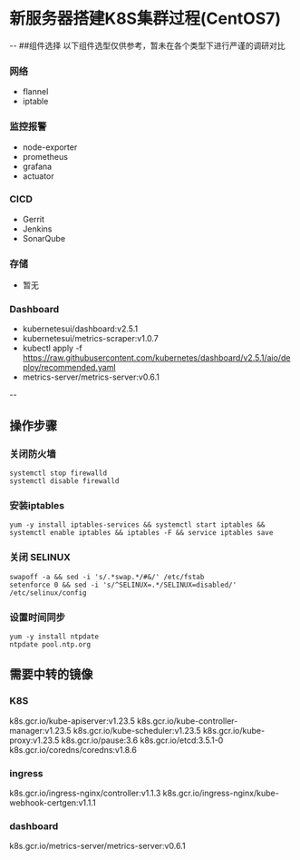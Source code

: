 # 新服务器搭建K8S集群过程(CentOS7)

--
##组件选择
以下组件选型仅供参考，暂未在各个类型下进行严谨的调研对比


### 网络

- flannel
- iptable

### 监控报警

- node-exporter
- prometheus
- grafana
- actuator

### CICD

- Gerrit
- Jenkins
- SonarQube

### 存储

- 暂无

### Dashboard

- kubernetesui/dashboard:v2.5.1
- kubernetesui/metrics-scraper:v1.0.7
- kubectl apply -f https://raw.githubusercontent.com/kubernetes/dashboard/v2.5.1/aio/deploy/recommended.yaml
- metrics-server/metrics-server:v0.6.1

--
## 操作步骤
### 关闭防火墙
```
systemctl stop firewalld
systemctl disable firewalld
```
### 安装iptables
```
yum -y install iptables-services && systemctl start iptables && systemctl enable iptables && iptables -F && service iptables save
```
### 关闭 SELINUX
```
swapoff -a && sed -i 's/.*swap.*/#&/' /etc/fstab
setenforce 0 && sed -i 's/^SELINUX=.*/SELINUX=disabled/' /etc/selinux/config
```
### 设置时间同步
```
yum -y install ntpdate
ntpdate pool.ntp.org
```

## 需要中转的镜像
### K8S
k8s.gcr.io/kube-apiserver:v1.23.5
k8s.gcr.io/kube-controller-manager:v1.23.5
k8s.gcr.io/kube-scheduler:v1.23.5
k8s.gcr.io/kube-proxy:v1.23.5
k8s.gcr.io/pause:3.6
k8s.gcr.io/etcd:3.5.1-0
k8s.gcr.io/coredns/coredns:v1.8.6
### ingress
k8s.gcr.io/ingress-nginx/controller:v1.1.3
k8s.gcr.io/ingress-nginx/kube-webhook-certgen:v1.1.1
### dashboard
k8s.gcr.io/metrics-server/metrics-server:v0.6.1